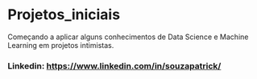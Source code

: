 # Projetos_iniciais
Começando a aplicar alguns conhecimentos de Data Science e Machine Learning em projetos intimistas.

### Linkedin: https://www.linkedin.com/in/souzapatrick/
